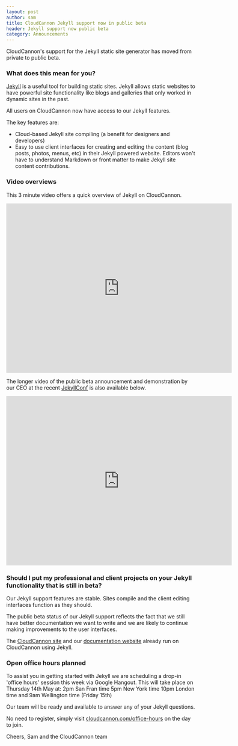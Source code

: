```yaml
---
layout: post
author: sam
title: CloudCannon Jekyll support now in public beta
header: Jekyll support now public beta
category: Announcements
---
```


CloudCannon&#39;s support for the Jekyll static site generator has moved from private to public beta.

### What does this mean for you?

[Jekyll](http://jekyll) is a useful tool for building static sites. Jekyll allows static websites to have powerful site functionality like blogs and galleries that only worked in dynamic sites in the past.

All users on CloudCannon now have access to our Jekyll features.

The key features are:

*   Cloud-based Jekyll site compiling (a benefit for designers and developers)
*   Easy to use client interfaces for creating and editing the content (blog posts, photos, menus, etc) in their Jekyll powered website. Editors won&#39;t have to understand Markdown or front matter to make Jekyll site content contributions.

### Video overviews

This 3 minute video offers a quick overview of Jekyll on CloudCannon.

<iframe width="600" height="450" src="https://www.youtube.com/embed/jlAtW1AyZA4" frameborder="0" allowfullscreen></iframe>

The longer video of the public beta announcement and demonstration by our CEO at the recent [JekyllConf](http://JekyllConf.com) is also available below.

<iframe width="600" height="450" src="https://www.youtube.com/embed/NuChR_YdjrI" frameborder="0" allowfullscreen></iframe>

### Should I put my professional and client projects on your Jekyll functionality that is still in beta?

Our Jekyll support features are stable. Sites compile and the client editing interfaces function as they should.

The public beta status of our Jekyll support reflects the fact that we still have better documentation we want to write and we are likely to continue making improvements to the user interfaces.

The [CloudCannon site](http://cloudcannon.com) and our [documentation website](http://docs.cloudcannon.com) already run on CloudCannon using Jekyll.

### Open office hours planned

<!-- remove this section after Office Hours on Thurs 14 May -->

To assist you in getting started with Jekyll we are scheduling a drop-in &#39;office hours&#39; session this week via Google Hangout. This will take place on Thursday 14th May at:
2pm San Fran time
5pm New York time
10pm London time
and 9am Wellington time (Friday 15th)

Our team will be ready and available to answer any of your Jekyll questions.

No need to register, simply visit [cloudcannon.com/office-hours](http://cloudcannon.com/office-hours) on the day to join.

Cheers,
Sam and the CloudCannon team
